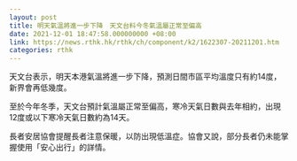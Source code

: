 ```yaml
---
layout: post
title: 明天氣溫將進一步下降　天文台料今冬氣溫屬正常至偏高
date: 2021-12-01 18:47:58.000000000 +08:00
link: https://news.rthk.hk/rthk/ch/component/k2/1622307-20211201.htm
categories: rthk
---
```


天文台表示，明天本港氣溫將進一步下降，預測日間市區平均溫度只有約14度，新界會再低幾度。

至於今年冬季，天文台預計氣溫屬正常至偏高，寒冷天氣日數與去年相約，出現12度或以下寒冷天氣日數約為14天。

長者安居協會提醒長者注意保暖，以防出現低溫症。協會又說，部分長者仍未能掌握使用「安心出行」的詳情。
